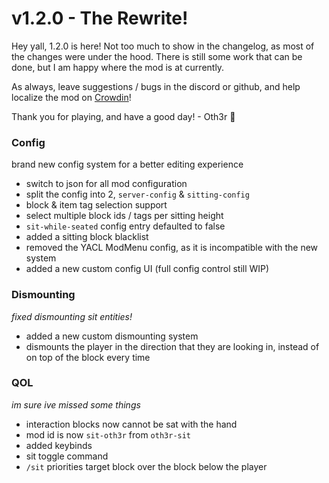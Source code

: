 # v1.2.0 - The Rewrite!
Hey yall, 1.2.0 is here! 
Not too much to show in the changelog, as most of the changes were under the hood.
There is still some work that can be done, but I am happy where the mod is at currently.

As always, leave suggestions / bugs in the discord or github, and help localize the mod on [Crowdin](https://crowdin.com/project/oth3r-sit)!

Thank you for playing, and have a good day! - Oth3r 🦦

### Config
brand new config system for a better editing experience
* switch to json for all mod configuration
* split the config into 2, `server-config` & `sitting-config`
* block & item tag selection support
* select multiple block ids / tags per sitting height
* `sit-while-seated` config entry defaulted to false
* added a sitting block blacklist
* removed the YACL ModMenu config, as it is incompatible with the new system
* added a new custom config UI (full config control still WIP)

### Dismounting
*fixed dismounting sit entities!*
* added a new custom dismounting system
* dismounts the player in the direction that they are looking in, instead of on top of the block every time

### QOL
*im sure ive missed some things*
* interaction blocks now cannot be sat with the hand
* mod id is now `sit-oth3r` from `oth3r-sit`
* added keybinds
* sit toggle command
* `/sit` priorities target block over the block below the player
